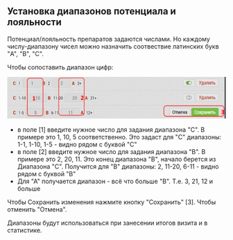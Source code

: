 ## Установка диапазонов потенциала и лояльности

Потенциал/лояльность препаратов задаются числами.
Но каждому числу-диапазону чисел можно назначить соотвествие латинских букв "A", "B", "C".

Чтобы сопоставить диапазон цифр:

![](../images/database-product-pl.png)

- в поле [1] введите нужное число для задания диапазона "C".
В примере это 1, 10, 5 соответственно.
Это задаст для "С" диапазоны: 1-1, 1-10, 1-5 - видно рядом с буквой "C"
- в поле [2] введите нужное число для задания диапазона "B".
В примере это 2, 20, 11. Это конец диапазона "B", начало берется из Диапазона "C".
Получится для "B" диапазоны: 2, 11-20, 6-11 - видно рядом с буквой "B"
- Для "А" получается диапазон - всё что больше "B". Т.е. 3, 21, 12 и больше

Чтобы Сохранить изменения нажмите кнопку "Сохранить" [3].
Чтобы отменить "Отмена".

Диапазоны будут использоваться при занесении итогов визита и в статистике.
